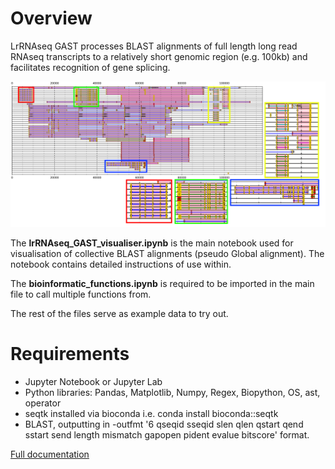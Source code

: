 # Overview
LrRNAseq GAST processes BLAST alignments of full length long read RNAseq transcripts to a relatively short genomic region (e.g. 100kb) and facilitates recognition of gene splicing.

![Screenshot](318A10_cov25_wORFs_wSynteny_wSpacing_wSplicing_normal_intron_filter_highlights2.png)

The **lrRNAseq_GAST_visualiser.ipynb** is the main notebook used for visualisation of collective BLAST alignments (pseudo Global alignment). The notebook contains detailed instructions of use within.

The **bioinformatic_functions.ipynb** is required to be imported in the main file to call multiple functions from.

The rest of the files serve as example data to try out.

# Requirements
- Jupyter Notebook or Jupyter Lab
- Python libraries: Pandas, Matplotlib, Numpy, Regex, Biopython, OS, ast, operator
- seqtk installed via bioconda i.e. conda install bioconda::seqtk
- BLAST, outputting in -outfmt '6 qseqid sseqid slen qlen qstart qend sstart send length mismatch gapopen pident evalue bitscore' format.

[Full documentation](Docs/overview.md)


<br />
